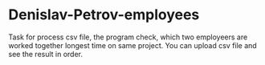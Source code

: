 # Denislav-Petrov-employees
Task for process csv file, the program check, which two employeers are worked together longest time on same project.
You can upload csv file and see the result in order.
